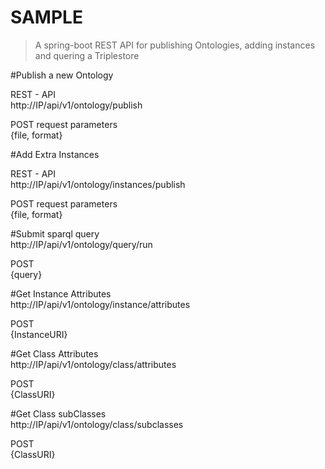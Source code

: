 # SAMPLE
> A spring-boot REST API for publishing Ontologies, adding instances and quering a Triplestore

#Publish a new Ontology  

REST - API  
http://IP/api/v1/ontology/publish  

POST request parameters  
 {file, format}  


#Add Extra Instances  

REST - API  
http://IP/api/v1/ontology/instances/publish  

POST request parameters  
 {file, format}  


#Submit sparql query  
http://IP/api/v1/ontology/query/run  

POST  
{query}  

#Get Instance Attributes   
http://IP/api/v1/ontology/instance/attributes  

POST   
{InstanceURI}  

#Get Class Attributes   
http://IP/api/v1/ontology/class/attributes  

POST   
{ClassURI}   

#Get Class subClasses   
http://IP/api/v1/ontology/class/subclasses

POST   
{ClassURI}  

